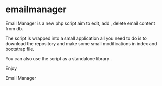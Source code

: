 emailmanager
============

Email Manager is a new php script aim to edit, add , delete email content from db.

The script is wrapped into a small application all you need to do is to download the repository
and make some small modifications in index and bootstrap file.

You can also use the script as a standalone library .

Enjoy

Email Manager
